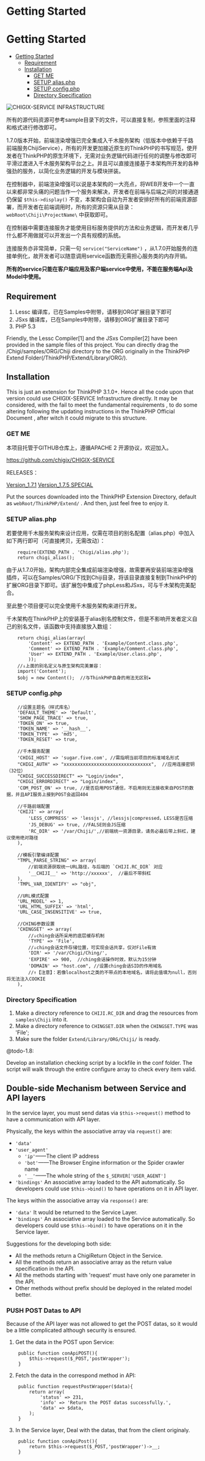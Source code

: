 Getting Started
================================

# Getting Started

- [Getting Started](#getting-started-1)
	- [Requirement](#requirement)
	- [Installation](#installation)
		- [GET ME](#get-me)
		- [SETUP alias.php](#setup-aliasphp)
		- [SETUP config.php](#setup-configphp)
		- [Directory Specification](#directory-specification)

![CHIGIX-SERVICE INFRASTRUCTURE](./img/infrastructure.jpg)

所有的源代码资源可参考sample目录下的文件，可以直接复制，参照里面的注释和格式进行修改即可。

1.7.0版本开始，前端渲染增强已完全集成入千木服务架构（低版本中依赖于千路前端服务ChijiService），所有的开发更加接近原生的ThinkPHP的书写规范，使开发者在ThinkPHP的原生环境下，无需对业务逻辑代码进行任何的调整与修改即可平滑过渡进入千木服务架构平台之上。并且可以直接连接基于本架构所开发的各种强劲的服务，以简化业务逻辑的开发与模块拼装。

在控制器中，前端渲染增强可以说是本架构的一大亮点，将WEB开发中一个一直以来都非常头痛的问题当作一个服务来解决，开发者在前端与后端之间的对接通道仍保留 `$this->display()` 不变，本架构会自动为开发者安排好所有的前端资源部署，而开发者在前端调用时，所有的资源只需从目录：`webRoot\Chiji\ProjectName\` 中获取即可。

在控制器中需要连接服务才能使用目标服务提供的方法和业务逻辑，而开发者几乎什么都不用做就可以开发出一个具有规模的系统。

连接服务亦非常简单，只需一句 `service("ServiceName")` ，从1.7.0开始服务的连接单例化，故开发者可以随意调用service函数而无需担心服务类的内存开销。

**所有的service只能在客户端应用及客户端service中使用，不能在服务端Api及Model中使用。**

## Requirement

1. Lessc 编译库，已在Samples中附带，请移到ORG扩展目录下即可
2. JSxs 编译库，已在Samples中附带，请移到ORG扩展目录下即可
3. PHP 5.3

Friendly, the Lessc Compiler[1] and the JSxs Compiler[2] have been provided in the sample files of this project. You can directly drag the /Chigi/samples/ORG/Chiji directory to the ORG originally in the ThinkPHP Extend Folder(/ThinkPHP/Extend/Library/ORG/).

## Installation

This is just an extension for ThinkPHP 3.1.0+. Hence all the code upon that version could use CHIGIX-SERVICE Infrastructure directly. It may be considered, with the fail to meet the fundamental requirements , to do some altering following the updating instructions in the ThinkPHP Official Document ,  after witch it could migrate to this structure.

### GET ME

本项目托管于GITHUB仓库上，遵循APACHE 2 开源协议，欢迎加入。

https://github.com/chigix/CHIGIX-SERVICE

RELEASES：

[Version_1.7.1](https://github.com/chigix/CHIGIX-SERVICE/archive/V_1.7.1.zip)
[Version_1.7.5 SPECIAL](https://github.com/chigix/CHIGIX-SERVICE/archive/V_1.7.5.zip)

Put the sources downloaded into the ThinkPHP Extension Directory, default as `webRoot/ThinkPHP/Extend/` . And then, just feel free to enjoy it.

### SETUP alias.php

若要使用千木服务架构来设计应用，仅需在项目的别名配置（alias.php）中加入如下两行即可（可直接拷贝，无需改动）：

		require(EXTEND_PATH . 'Chigi/alias.php');
		return chigi_alias();

由于从1.7.0开始，架构内部完全集成前端渲染增强，故需要再安装前端渲染增强插件，可以在Samples/ORG/下找到Chiji目录，将该目录直接复制到ThinkPHP的扩展ORG目录下即可。该扩展包中集成了phpLess和JSxs，可与千木架构完美配合。

至此整个项目便可以完全使用千木服务架构来进行开发。

千木架构在ThinkPHP上的安装基于alias别名控制文件，但是不影响开发者定义自己的别名文件，该函数中支持直接放入数组：

		return chigi_alias(array(
			'Content' => EXTEND_PATH . 'Example/Content.class.php',
			'Comment' => EXTEND_PATH . 'Example/Comment.class.php',
			'User' => EXTEND_PATH . 'Example/User.class.php',
			));
		//↓上面的别名定义与原生架构完美兼容：
		import('Content');
		$obj = new Content();  //与ThinkPHP自身的用法无区别★

### SETUP config.php

		//设置主题名（样式库名）
		'DEFAULT_THEME' => 'Default',
		'SHOW_PAGE_TRACE' => true,
		'TOKEN_ON' => true,
		'TOKEN_NAME' => '__hash__',
		'TOKEN_TYPE' => 'md5',
		'TOKEN_RESET' => true,

		//千木服务配置
		'CHIGI_HOST' => 'sugar.five.com', //需指明当前项目的标准域名形式
		"CHIGI_AUTH" => "xxxxxxxxxxxxxxxxxxxxxxxxxxxxxxxx",  //应用连接密钥（32位）
		"CHIGI_SUCCESSDIRECT" => "Login/index",
		"CHIGI_ERRORDIRECT" => "Login/index",
		'COM_POST_ON' => true, //是否启用POST通信，不启用则无法接收来自POST的数据，并且API服务上接到POST会返回404
		
		//千路前端配置
		'CHIJI' => array(
		    'LESS_COMPRESS' => 'lessjs', //lessjs|compressed，LESS是否压缩
		    'JS_DEBUG' => true, //FALSE则会JS压缩
		    'RC_DIR' => '/var/Chiji/',//前端统一资源目录，请务必最后带上斜杠，建议使用绝对路径
		),
		
		//模板引擎编译配置
		"TMPL_PARSE_STRING" => array(
			//前端资源获取统一URL路径，与后端的 `CHIJI.RC_DIR` 对应
		    '__CHIJI__' => 'http://xxxxxx',  //最后不带斜杠
		),
		'TMPL_VAR_IDENTIFY' => "obj",
		
		//URL模式配置
		'URL_MODEL' => 1,
		'URL_HTML_SUFFIX' => 'html',
		'URL_CASE_INSENSITIVE' => true,
		
		//CHING参数设置
		'CHINGSET' => array(
		    //↓ching会话所采用的底层缓存机制
		    'TYPE' => 'File',
		    //↓ching会话文件存储位置，可实现会话共享，仅对File有效
		    'DIR' => '/var/Chigi/Ching/',
		    'EXPIRE' => 900,  //ching会话操作时效，默认为15分钟
		    'DOMAIN' => "host.com", //设置ching会话SID的作用域名
		    //↑【注意】：若像localhost之类的不带点的本地域名，请将此值填为null，否则将无法注入COOKIE
		),

### Directory Specification

1. Make a directory reference to `CHIJI.RC_DIR` and drag the resources from `samples\Chiji` into it.
2. Make a directory reference to `CHINGSET.DIR` when the `CHINGSET.TYPE` was 'File';
3. Make sure the folder `Extend/Library/ORG/Chiji/` is ready.

@todo-1.8:

Develop an installation checking script by a lockfile in the conf folder. The script will walk through the entire configure array to check every item valid.

## Double-side Mechanism between Service and API layers

In the service layer, you must send datas via `$this->request()` method to have a communication with API layer.

Physically, the keys within the associative array via `request()` are:

* `'data'`
* `'user_agent'`
	* `'ip'`——The client IP address
	* `'bot'`——The Browser Engine information or the Spider crawler name
	* `'__'`——The whole string of the `$_SERVER['USER_AGENT']`
* `'bindings'`
	An associative array loaded to the API automatically. So developers could use `$this->bind()` to have operations on it in API layer.


The keys within the associative array via `response()` are:

* `'data'`
	It would be returned to the Service Layer.
* `'bindings'`
	An associative array loaded to the Service automatically. So developers could use `$this->bind()` to have operations on it in the Service layer.

Suggestions for the developing both side:

* All the methods return a ChigiReturn Object in the Service.
* All the methods return an associative array as the return value specification in the API.
* All the methods starting with 'request' must have only one parameter in the API.
* Other methods without prefix should be deployed in the related model better.

### PUSH POST Datas to API

Because of the API layer was not allowed to get the POST datas, so it would be a little complicated although security is ensured.

1. Get the data in the POST upon Service:

		public function conApiPOST(){
			$this->request($_POST,'postWrapper');
		}

2. Fetch the data in the correspond method in API:

		public function requestPostWrapper($data){
			return array(
				'status' => 231,
				'info' => 'Return the POST datas successfully.',
				'data' => $data,
			);
		}

3. In the Service layer, Deal with the datas, that from the client originaly.

		public function conApiPost(){
			return $this->request($_POST,'postWrapper')->__;
		}